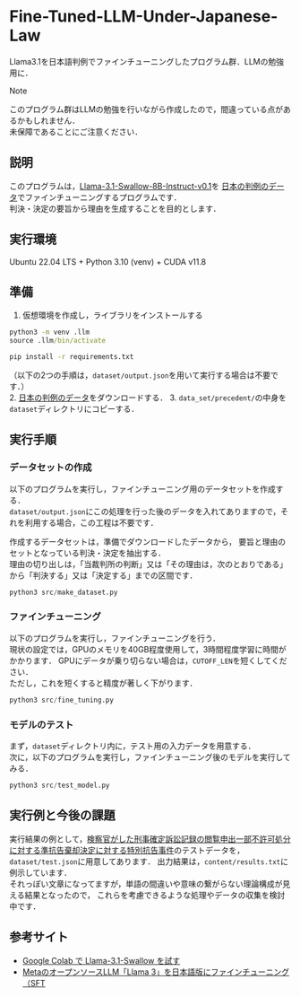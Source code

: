 # Fine-Tuned-LLM-Under-Japanese-Law
 Llama3.1を日本語判例でファインチューニングしたプログラム群．LLMの勉強用に．

> [!NOTE]
> このプログラム群はLLMの勉強を行いながら作成したので，間違っている点があるかもしれません．  
> 未保障であることにご注意ください．

## 説明
このプログラムは，[Llama-3.1-Swallow-8B-Instruct-v0.1](https://huggingface.co/tokyotech-llm/Llama-3.1-Swallow-8B-Instruct-v0.1)を
[日本の判例のデータ](https://github.com/japanese-law-analysis/data_set)でファインチューニングするプログラムです．  
判決・決定の要旨から理由を生成することを目的とします．  

## 実行環境
Ubuntu 22.04 LTS + Python 3.10 (venv) + CUDA v11.8

## 準備
1. 仮想環境を作成し，ライブラリをインストールする
~~~ cmd
python3 -m venv .llm
source .llm/bin/activate

pip install -r requirements.txt
~~~

（以下の2つの手順は，`dataset/output.json`を用いて実行する場合は不要です．）  
2. [日本の判例のデータ](https://github.com/japanese-law-analysis/data_set)をダウンロードする．
3. `data_set/precedent/`の中身を`dataset`ディレクトリにコピーする．

## 実行手順
### データセットの作成
以下のプログラムを実行し，ファインチューニング用のデータセットを作成する．  
`dataset/output.json`にこの処理を行った後のデータを入れてありますので，それを利用する場合，この工程は不要です．  
  
作成するデータセットは，準備でダウンロードしたデータから，
要旨と理由のセットとなっている判決・決定を抽出する．  
理由の切り出しは，「当裁判所の判断」又は「その理由は，次のとおりである」から「判決する」又は「決定する」までの区間です．  

~~~ python
python3 src/make_dataset.py
~~~

### ファインチューニング
以下のプログラムを実行し，ファインチューニングを行う．  
現状の設定では，GPUのメモリを40GB程度使用して，3時間程度学習に時間がかかります．
GPUにデータが乗り切らない場合は，`CUTOFF_LEN`を短くしてください．  
ただし，これを短くすると精度が著しく下がります．

~~~ python
python3 src/fine_tuning.py
~~~

### モデルのテスト
まず，`dataset`ディレクトリ内に，テスト用の入力データを用意する．  
次に，以下のプログラムを実行し，ファインチューニング後のモデルを実行してみる．  

~~~ python
python3 src/test_model.py
~~~

## 実行例と今後の課題
実行結果の例として，[検察官がした刑事確定訴訟記録の閲覧申出一部不許可処分に対する準抗告棄却決定に対する特別抗告事件](https://www.courts.go.jp/app/hanrei_jp/detail2?id=38040)のテストデータを，
`dataset/test.json`に用意してあります．
出力結果は，`content/results.txt`に例示しています．  
それっぽい文章になってますが，単語の間違いや意味の繋がらない理論構成が見える結果となったので，
これらを考慮できるような処理やデータの収集を検討中です．

## 参考サイト
- [Google Colab で Llama-3.1-Swallow を試す](https://note.com/npaka/n/n7b93ed74d05c)
- [MetaのオープンソースLLM「Llama 3」を日本語版にファインチューニング（SFT](https://qiita.com/bostonchou/items/bf4a34dcbaf45828f886)
